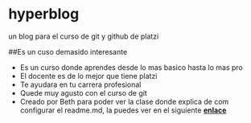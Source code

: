 # hyperblog
un blog para el curso de git y github de platzi

##Es un cuso demasido interesante

* Es un curso donde aprendes desde lo mas basico hasta lo mas pro
* El docente es de lo mejor que tiene platzi
* Te ayudara en tu carrera profesional
* Quede muy agusto con el curso de git
* Creado por Beth
para poder ver la clase donde explica de com configurar el readme.md, la puedes ver en el siguiente [**enlace**]("https://platzi.com/clases/1557-git-github/19977-readmemd-es-una-excelente-practica/")